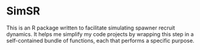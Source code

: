 # SimSR

This is an R package written to facilitate simulating spawner recruit dynamics. It helps me simplify my code projects by wrapping this step in a self-contained bundle of functions, each that performs a specific purpose.

